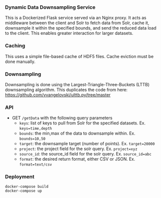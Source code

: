 ### Dynamic Data Downsampling Service

This is a Dockerized Flask service served via an Nginx proxy. It acts as middleware between the client and Solr to fetch data from Solr, cache it, downsample it within the specified bounds, and send the reduced data load to the client. This enables greater interaction for larger datasets.

### Caching

This uses a simple file-based cache of HDF5 files. Cache eviction must be done manually.

### Downsampling

Downsampling is done using the Largest-Triangle-Three-Buckets (LTTB) downsampling algorithm.
This duplicates the code from here: https://github.com/vvangelovski/ulttb.py/tree/master

### API

 * GET `/getData` with the following query parameters
    * `keys`: list of keys to pull from Solr for the specified datasets. Ex. `keys=time,depth`
    * `bounds`: the min,max of the data to downsample within. Ex. `bounds=10,50`
    * `target`: the downsample target (number of points). Ex. `target=20000`
    * `project`: the project field for the solr query. Ex. `project=xyz`
    * `source_id`: the source_id field for the solr query. Ex. `source_id=abc`
    * `format`: the desired return format, either CSV or JSON. Ex. `format=text/csv`

### Deployment

```
docker-compose build
docker-compose up
```